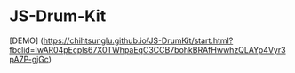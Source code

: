 ﻿# JS-Drum-Kit
[DEMO] (https://chihtsunglu.github.io/JS-DrumKit/start.html?fbclid=IwAR04pEcpls67X0TWhpaEqC3CCB7bohkBRAfHwwhzQLAYp4Vyr3pA7P-gjGc)
